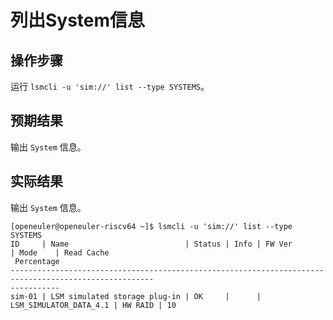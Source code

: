 # 列出System信息

## 操作步骤

运行 `lsmcli -u 'sim://' list --type SYSTEMS`。

## 预期结果

输出 `System` 信息。

## 实际结果

输出 `System` 信息。

```log
[openeuler@openeuler-riscv64 ~]$ lsmcli -u 'sim://' list --type SYSTEMS
ID     | Name                          | Status | Info | FW Ver                 | Mode    | Read Cache
 Percentage
------------------------------------------------------------------------------------------------------
-----------
sim-01 | LSM simulated storage plug-in | OK     |      | LSM_SIMULATOR_DATA_4.1 | HW RAID | 10  
```